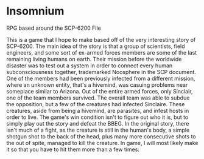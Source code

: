 # Insomnium
RPG based around the SCP-6200 File

This is a game that I hope to make based off of the very interesting story of SCP-6200.
The main idea of the story is that a group of scientists, field engineers, and some sort of ex-armed forces members are some of the last remaining living humans on earth. Their mission before the worldwide disaster was to test out a system in order to connect every human subconsciousness together, trademarked Noosphere in the SCP document. One of the members had been previously infected from a different mission, where an unknown entity, that's a hivemind, was casuing problems near someplace similar to Arizona. Out of the entire armed forces, only Sinclair, one of the team members survived. The overall team was able to subdue the opposition, but a few of the creatures had infected Sinclaire. These creatures, aside from being a hivemind, are parasites, and infest hosts in order to live. The game's win condition isn't to figure out who it is, but to simply play out the story and defeat the BBEG. In the original story, there isn't much of a fight, as the creature is still in the human's body, a simple shotgun shot to the back of the head, plus many more consecutive shots to the out of spite, managed to  kill the creature. In game, I will most likely make it so that you have to hit them more than a few times.

